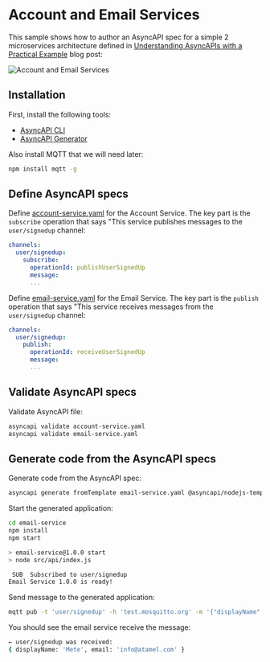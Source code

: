# Account and Email Services

This sample shows how to author an AsyncAPI spec for a simple 2 microservices
architecture defined in [Understanding AsyncAPIs with a Practical
Example](https://medium.com/event-driven-utopia/understanding-asyncapis-with-a-practical-example-ee2b4be221d8)
blog post:

![Account and Email Services](https://miro.medium.com/v2/resize:fit:720/format:webp/1*pNvIViY4x5vZhOlnM8dqUw.png)

## Installation

First, install the following tools:

* [AsyncAPI CLI](https://www.asyncapi.com/tools/cli)
* [AsyncAPI Generator](https://www.asyncapi.com/tools/generator)

Also install MQTT that we will need later:

```sh
npm install mqtt -g
```

## Define AsyncAPI specs

Define [account-service.yaml](./account-service.yaml) for the Account Service.
The key part is the `subscribe` operation that says "This service publishes
messages to the `user/signedup` channel:

```yaml
channels:
  user/signedup:
    subscribe:
      operationId: publishUserSignedUp
      message:
      ...
```

Define [email-service.yaml](./email-service.yaml) for the Email Service.
The key part is the `publish` operation that says "This service receives
messages from the `user/signedup` channel:

```yaml
channels:
  user/signedup:
    publish:
      operationId: receiveUserSignedUp
      message:
      ...
```

## Validate AsyncAPI specs

Validate AsyncAPI file:

```sh
asyncapi validate account-service.yaml
asyncapi validate email-service.yaml
```

## Generate code from the AsyncAPI specs

Generate code from the AsyncAPI spec:

```sh
asyncapi generate fromTemplate email-service.yaml @asyncapi/nodejs-template -o email-service -p server=test
```

Start the generated application:

```sh
cd email-service
npm install
npm start

> email-service@1.0.0 start
> node src/api/index.js

 SUB  Subscribed to user/signedup
Email Service 1.0.0 is ready! 
```

Send message to the generated application:

```sh
mqtt pub -t 'user/signedup' -h 'test.mosquitto.org' -m '{"displayName": "Mete", "email": "info@atamel.com"}'
```

You should see the email service receive the message:

```sh
← user/signedup was received:
{ displayName: 'Mete', email: 'info@atamel.com' }
```
